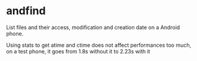 # andfind

List files and their access, modification and creation date on a Android phone.

Using stats to get atime and ctime does not affect performances too much, on a test phone, it goes from 1.8s without it to 2.23s with it

